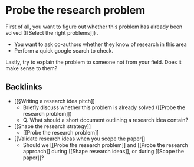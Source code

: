 # Probe the research problem
First of all, you want to figure out whether this problem has already been solved ([[Select the right problems]]) .

* You want to ask co-authors whether they know of research in this area
* Perform a quick google search to check.

Lastly, try to explain the problem to someone not from your field. Does it make sense to them?

## Backlinks
* [[§Writing a research idea pitch]]
	* Briefly discuss whether this problem is already solved ([[Probe the research problem]])
	* Q. What should a short document outlining a research idea contain?
* [[Shape the research strategy]]
	* [[Probe the research problem]]
* [[Validate research ideas when you scope the paper]]
	* Should we [[Probe the research problem]] and [[Probe the research approach]] during [[Shape research ideas]], or during [[Scope the paper]]?

<!-- {BearID:0CCD681D-D451-4F05-AD9D-A78F143149EB-469-000000B52D789481} -->
